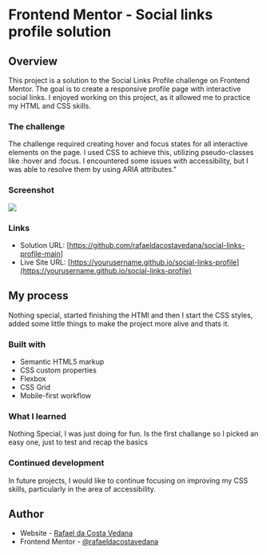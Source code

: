 # Frontend Mentor - Social links profile solution

## Overview

This project is a solution to the Social Links Profile challenge on Frontend Mentor. The goal is to create a responsive profile page with interactive social links. I enjoyed working on this project, as it allowed me to practice my HTML and CSS skills.

### The challenge

The challenge required creating hover and focus states for all interactive elements on the page. I used CSS to achieve this, utilizing pseudo-classes like :hover and :focus. I encountered some issues with accessibility, but I was able to resolve them by using ARIA attributes."

### Screenshot

![](./screenshot.jpg)

### Links

- Solution URL: [https://github.com/rafaeldacostavedana/social-links-profile-main]
- Live Site URL: [https://yourusername.github.io/social-links-profile](https://yourusername.github.io/social-links-profile)

## My process

Nothing special, started finishing the HTMl and then I start the CSS styles, added some little things to make the project more alive and thats it.

### Built with

- Semantic HTML5 markup
- CSS custom properties
- Flexbox
- CSS Grid
- Mobile-first workflow

### What I learned

Nothing Special, I was just doing for fun. Is the first challange so I picked an easy one, just to test and recap the basics

### Continued development

In future projects, I would like to continue focusing on improving my CSS skills, particularly in the area of accessibility.

## Author

- Website - [Rafael da Costa Vedana](https://www.your-site.com)
- Frontend Mentor - [@rafaeldacostavedana](https://www.frontendmentor.io/profile/yourusername)
